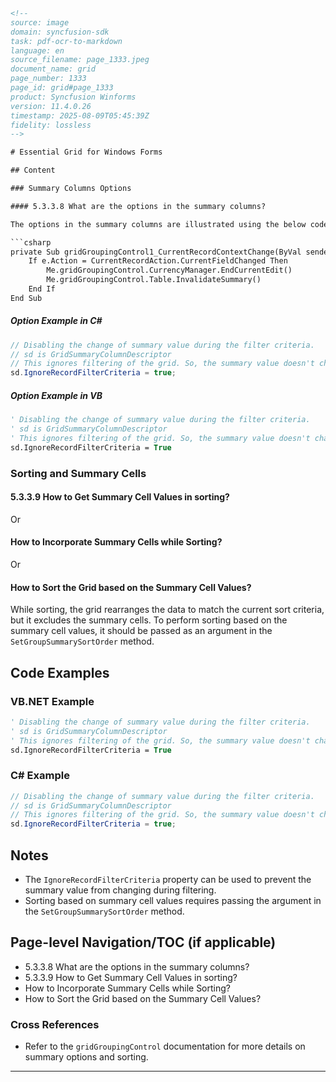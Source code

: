 ```html
<!--
source: image
domain: syncfusion-sdk
task: pdf-ocr-to-markdown
language: en
source_filename: page_1333.jpeg
document_name: grid
page_number: 1333
page_id: grid#page_1333
product: Syncfusion Winforms
version: 11.4.0.26
timestamp: 2025-08-09T05:45:39Z
fidelity: lossless
-->

# Essential Grid for Windows Forms

## Content

### Summary Columns Options

#### 5.3.3.8 What are the options in the summary columns?

The options in the summary columns are illustrated using the below code.

```csharp
private Sub gridGroupingControl1_CurrentRecordContextChange(ByVal sender As Object, ByVal e As CurrentRecordContextChangeEventArgs)
    If e.Action = CurrentRecordAction.CurrentFieldChanged Then
        Me.gridGroupingControl.CurrencyManager.EndCurrentEdit()
        Me.gridGroupingControl.Table.InvalidateSummary()
    End If
End Sub
```

##### Option Example in C#
```csharp
// Disabling the change of summary value during the filter criteria.
// sd is GridSummaryColumnDescriptor
// This ignores filtering of the grid. So, the summary value doesn't change.
sd.IgnoreRecordFilterCriteria = true;
```

##### Option Example in VB
```vb
' Disabling the change of summary value during the filter criteria.
' sd is GridSummaryColumnDescriptor
' This ignores filtering of the grid. So, the summary value doesn't change.
sd.IgnoreRecordFilterCriteria = True
```

### Sorting and Summary Cells

#### 5.3.3.9 How to Get Summary Cell Values in sorting?
Or

#### How to Incorporate Summary Cells while Sorting?
Or

#### How to Sort the Grid based on the Summary Cell Values?
While sorting, the grid rearranges the data to match the current sort criteria, but it excludes the summary cells. To perform sorting based on the summary cell values, it should be passed as an argument in the `SetGroupSummarySortOrder` method.

## Code Examples

### VB.NET Example
```vb
' Disabling the change of summary value during the filter criteria.
' sd is GridSummaryColumnDescriptor
' This ignores filtering of the grid. So, the summary value doesn't change.
sd.IgnoreRecordFilterCriteria = True
```

### C# Example
```csharp
// Disabling the change of summary value during the filter criteria.
// sd is GridSummaryColumnDescriptor
// This ignores filtering of the grid. So, the summary value doesn't change.
sd.IgnoreRecordFilterCriteria = true;
```

## Notes
- The `IgnoreRecordFilterCriteria` property can be used to prevent the summary value from changing during filtering.
- Sorting based on summary cell values requires passing the argument in the `SetGroupSummarySortOrder` method.

## Page-level Navigation/TOC (if applicable)
- 5.3.3.8 What are the options in the summary columns?
- 5.3.3.9 How to Get Summary Cell Values in sorting?
- How to Incorporate Summary Cells while Sorting?
- How to Sort the Grid based on the Summary Cell Values?

### Cross References
- Refer to the `gridGroupingControl` documentation for more details on summary options and sorting.

---

<!-- tags: [Essential Grid, Windows Forms, Summary Columns, Sorting] keywords: [gridgroupingcontrol, summary columns, sorting, ignore record filter criteria, SetGroupSummarySortOrder] -->
```